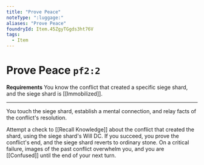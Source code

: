 ```yaml
---
title: "Prove Peace"
noteType: ":luggage:"
aliases: "Prove Peace"
foundryId: Item.45ZgyTGgds3ht76V
tags:
  - Item
---
```


# Prove Peace `pf2:2`

**Requirements** You know the conflict that created a specific siege shard, and the siege shard is [[Immobilized]].

* * *

You touch the siege shard, establish a mental connection, and relay facts of the conflict's resolution.

Attempt a check to [[Recall Knowledge]] about the conflict that created the shard, using the siege shard's Will DC. If you succeed, you prove the conflict's end, and the siege shard reverts to ordinary stone. On a critical failure, images of the past conflict overwhelm you, and you are [[Confused]] until the end of your next turn.
